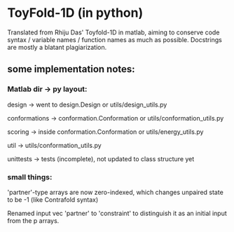 # ToyFold-1D (in python)

Translated from Rhiju Das' Toyfold-1D in matlab, aiming to conserve code syntax / variable names / function names as much as possible.
Docstrings are mostly a blatant plagiarization.

## some implementation notes:

### Matlab dir -> py layout:

design -> went to design.Design or utils/design_utils.py

conformations -> conformation.Conformation or utils/conformation_utils.py

scoring -> inside conformation.Conformation or utils/energy_utils.py

util -> utils/conformation_utils.py

unittests -> tests (incomplete), not updated to class structure yet

### small things:

'partner'-type arrays are now zero-indexed, which changes unpaired state to be -1 (like Contrafold syntax)

Renamed input vec 'partner' to 'constraint' to distinguish it as an initial input from the p arrays.

